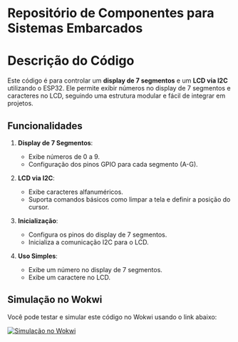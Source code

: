 # Repositório de Componentes para Sistemas Embarcados
# Descrição do Código

Este código é para controlar um **display de 7 segmentos** e um **LCD via I2C** utilizando o ESP32. Ele permite exibir números no display de 7 segmentos e caracteres no LCD, seguindo uma estrutura modular e fácil de integrar em projetos.

## Funcionalidades

1. **Display de 7 Segmentos**:
   - Exibe números de 0 a 9.
   - Configuração dos pinos GPIO para cada segmento (A-G).

2. **LCD via I2C**:
   - Exibe caracteres alfanuméricos.
   - Suporta comandos básicos como limpar a tela e definir a posição do cursor.

3. **Inicialização**:
   - Configura os pinos do display de 7 segmentos.
   - Inicializa a comunicação I2C para o LCD.

4. **Uso Simples**:
   -  Exibe um número no display de 7 segmentos.
   -  Exibe um caractere no LCD.

## Simulação no Wokwi

Você pode testar e simular este código no Wokwi usando o link abaixo:

[![Simulação no Wokwi](https://img.shields.io/badge/Simulação-Wokwi-blue)](https://wokwi.com/projects/425500873324288001)